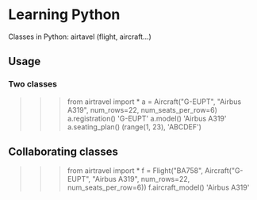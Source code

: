 # Learning Python

Classes in Python: airtavel (flight, aircraft...)

## Usage

### Two classes

>>> from airtravel import *
>>> a = Aircraft("G-EUPT", "Airbus A319", num_rows=22, num_seats_per_row=6)
>>> a.registration()
'G-EUPT'
>>> a.model()
'Airbus A319'
>>> a.seating_plan()
(range(1, 23), 'ABCDEF')

## Collaborating classes

>>> from airtravel import *
>>> f = Flight("BA758", Aircraft("G-EUPT", "Airbus A319", num_rows=22, num_seats_per_row=6))
>>> f.aircraft_model()
'Airbus A319'
